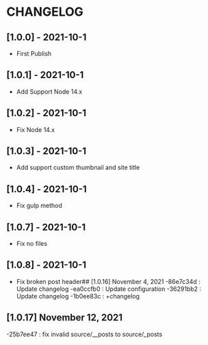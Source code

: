 # CHANGELOG

## [1.0.0] - 2021-10-1
- First Publish

## [1.0.1] - 2021-10-1
- Add Support Node 14.x

## [1.0.2] - 2021-10-1
- Fix Node 14.x

## [1.0.3] - 2021-10-1
- Add support custom thumbnail and site title

## [1.0.4] - 2021-10-1
- Fix gulp method

## [1.0.7] - 2021-10-1
- Fix no files

## [1.0.8] - 2021-10-1
- Fix broken post header## [1.0.16] November 4, 2021
-86e7c34d : Update changelog
-ea0ccfb0 : Update configuration
-36291bb2 : Update changelog
-1b0ee83c : +changelog

## [1.0.17] November 12, 2021
-25b7ee47 : fix invalid source/__posts to source/_posts
